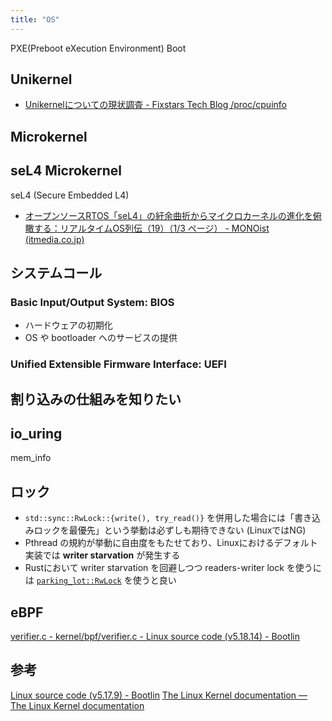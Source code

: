 ```yaml
---
title: "OS"
---
```


PXE(Preboot eXecution Environment) Boot

## Unikernel
- [Unikernelについての現状調査 - Fixstars Tech Blog /proc/cpuinfo](https://proc-cpuinfo.fixstars.com/2020/03/unikernel/)
## Microkernel
## seL4 Microkernel
seL4 (Secure Embedded L4)
- [オープンソースRTOS「seL4」の紆余曲折からマイクロカーネルの進化を俯瞰する：リアルタイムOS列伝（19）（1/3 ページ） - MONOist (itmedia.co.jp)](https://monoist.itmedia.co.jp/mn/articles/2201/31/news053.html)

## システムコール

### Basic Input/Output System: BIOS

- ハードウェアの初期化
- OS や bootloader へのサービスの提供

### Unified Extensible Firmware Interface: UEFI

## 割り込みの仕組みを知りたい


## io_uring

mem_info

## ロック
- `std::sync::RwLock::{write(), try_read()}` を併用した場合には「書き込みロックを最優先」という挙動は必ずしも期待できない (LinuxではNG)
- Pthread の規約が挙動に自由度をもたせており、Linuxにおけるデフォルト実装では **writer starvation** が発生する
- Rustにおいて writer starvation を回避しつつ readers-writer lock を使うには [`parking_lot::RwLock`](https://docs.rs/parking_lot/latest/parking_lot/type.RwLock.html) を使うと良い


## eBPF
[verifier.c - kernel/bpf/verifier.c - Linux source code (v5.18.14) - Bootlin](https://elixir.bootlin.com/linux/v5.18.14/source/kernel/bpf/verifier.c#L10186)


## 参考
[Linux source code (v5.17.9) - Bootlin](https://elixir.bootlin.com/linux/v5.17.9/source)
[The Linux Kernel documentation — The Linux Kernel documentation](https://docs.kernel.org/)